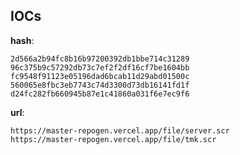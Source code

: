 
## IOCs

__hash__:

```text
2d566a2b94fc8b16b97200392db1bbe714c31289
96c375b9c57292db73c7ef2f2df16cf7be1604bb
fc9548f91123e05196dad6bcab11d29abd01500c
560065e8fbc3eb7743c74d3300d73db16141fd1f
d24fc282fb660945b87e1c41860a031f6e7ec9f6
```
__url__:

```text
https://master-repogen.vercel.app/file/server.scr
https://master-repogen.vercel.app/file/tmk.scr
```